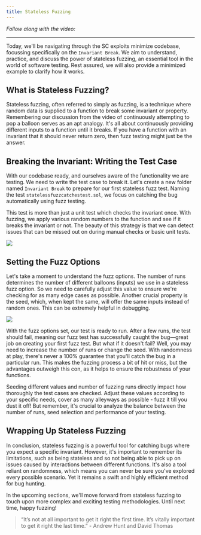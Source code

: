 ```yaml
---
title: Stateless Fuzzing
---
```


_Follow along with the video:_



---

Today, we'll be navigating through the SC exploits minimize codebase, focussing specifically on the `Invariant Break`. We aim to understand, practice, and discuss the power of stateless fuzzing, an essential tool in the world of software testing. Rest assured, we will also provide a minimized example to clarify how it works.

## What is Stateless Fuzzing?

Stateless fuzzing, often referred to simply as fuzzing, is a technique where random data is supplied to a function to break some invariant or property. Remembering our discussion from the video of continuously attempting to pop a balloon serves as an apt analogy. It's all about continuously providing different inputs to a function until it breaks. If you have a function with an invariant that it should never return zero, then fuzz testing might just be the answer.

## Breaking the Invariant: Writing the Test Case

With our codebase ready, and ourselves aware of the functionality we are testing. We need to write the test case to break it. Let's create a new folder named `Invariant Break` to prepare for our first stateless fuzz test. Naming the test `statelessfuzzcatchestest.sol`, we focus on catching the bug automatically using fuzz testing.

This test is more than just a unit test which checks the invariant once. With fuzzing, we apply various random numbers to the function and see if it breaks the invariant or not. The beauty of this strategy is that we can detect issues that can be missed out on during manual checks or basic unit tests.

![](https://cdn.videotap.com/3SkpmLCCBFnsZH2yqkEW-412.31.png)

## Setting the Fuzz Options

Let's take a moment to understand the fuzz options. The number of runs determines the number of different balloons (inputs) we use in a stateless fuzz option. So we need to carefully adjust this value to ensure we're checking for as many edge cases as possible. Another crucial property is the seed, which, when kept the same, will offer the same inputs instead of random ones. This can be extremely helpful in debugging.

![](https://cdn.videotap.com/BjOp2RCvRkPDt2VcD5fL-453.54.png)

With the fuzz options set, our test is ready to run. After a few runs, the test should fail, meaning our fuzz test has successfully caught the bug—great job on creating your first fuzz test. But what if it doesn't fail? Well, you may need to increase the number of runs or change the seed. With randomness at play, there's never a 100% guarantee that you'll catch the bug in a particular run. This makes the fuzzing process a bit of hit or miss, but the advantages outweigh this con, as it helps to ensure the robustness of your functions.

Seeding different values and number of fuzzing runs directly impact how thoroughly the test cases are checked. Adjust these values according to your specific needs, cover as many alleyways as possible - fuzz it till you dust it off! But remember, it's crucial to analyze the balance between the number of runs, seed selection and performance of your testing.

## Wrapping Up Stateless Fuzzing

In conclusion, stateless fuzzing is a powerful tool for catching bugs where you expect a specific invariant. However, it's important to remember its limitations, such as being stateless and so not being able to pick up on issues caused by interactions between different functions. It's also a tool reliant on randomness, which means you can never be sure you've explored every possible scenario. Yet it remains a swift and highly efficient method for bug hunting.

In the upcoming sections, we'll move forward from stateless fuzzing to touch upon more complex and exciting testing methodologies. Until next time, happy fuzzing!

> “It’s not at all important to get it right the first time. It’s vitally important to get it right the last time.” - Andrew Hunt and David Thomas

